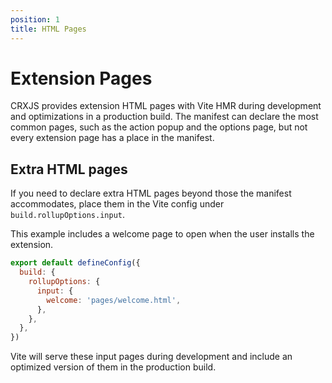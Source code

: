 ```yaml
---
position: 1
title: HTML Pages
---
```


# Extension Pages

CRXJS provides extension HTML pages with Vite HMR during development and
optimizations in a production build. The manifest can declare the most common
pages, such as the action popup and the options page, but not every extension
page has a place in the manifest.

## Extra HTML pages

If you need to declare extra HTML pages beyond those the manifest accommodates,
place them in the Vite config under `build.rollupOptions.input`.

This example includes a welcome page to open when the user installs the
extension.

```javascript title=vite.config.ts
export default defineConfig({
  build: {
    rollupOptions: {
      input: {
        welcome: 'pages/welcome.html',
      },
    },
  },
})
```

Vite will serve these input pages during development and include an optimized
version of them in the production build.
